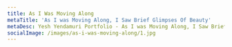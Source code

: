 ```yaml
---
title: As I Was Moving Along
metaTitle: 'As I was Moving Along, I Saw Brief Glimpses Of Beauty'
metaDesc: Yesh Yendamuri Portfolio - As I was Moving Along, I Saw Brief Glimpses Of Beauty
socialImage: /images/as-i-was-moving-along/1.jpg
---
```

